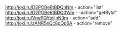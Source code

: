 http://joxi.ru/D2POBe6tBDQnNm - action="list"
http://joxi.ru/D2POBe6tBDQ0Wm - -action="getById"
http://joxi.ru/VrwPQYpijlpN3m - action="add"
http://joxi.ru/zANR5eQc8pQp6A - action="remove"
